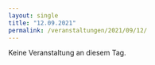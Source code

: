 ```yaml
---
layout: single
title: "12.09.2021"
permalink: /veranstaltungen/2021/09/12/
---
```


Keine Veranstaltung an diesem Tag.
